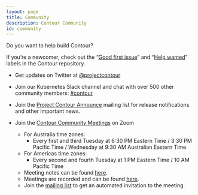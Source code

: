 ```yaml
---
layout: page
title: Community
description: Contour Community
id: community
---
```

Do you want to help build Contour?

If you’re a newcomer, check out the “[Good first issue][1]” and “[Help wanted][2]” labels in the Contour repository.

* Get updates on Twitter at [@projectcontour][3]

* Join our Kubernetes Slack channel and chat with over 500 other community members: [#contour​][4]

* Join the [Project Contour Announce][8] mailing list for release notifications and other important news.

* Join the [Contour Community Meetings][5] on Zoom
  * For Australia time zones:
    * Every first and third Tuesday at 6:30 PM Eastern Time / 3:30 PM Pacific Time / Wednesday at 9:30 AM Australian Eastern Time.
  * For Americas time zones:
    * Every second and fourth Tuesday at 1 PM Eastern Time / 10 AM Pacific Time
  * Meeting notes can be found [here][6].
  * Meetings are recorded and can be found [here][7].
  * Join the [mailing list](https://groups.google.com/forum/#!forum/projectcontour-announce) to get an automated invitation to the meeting.

[1]: {{site.github.repository_url}}/issues?q=is%3Aopen+is%3Aissue+label%3A%22Good+first+issue%22
[2]: {{site.github.repository_url}}/issues?utf8=%E2%9C%93&q=is%3Aopen+is%3Aissue+label%3A%22Help+wanted%22+
[3]: {{site.footer_social_links.Twitter.url}}
[4]: {{site.footer_social_links.Slack.url}}
[5]: https://vmware.zoom.us/j/347232187
[6]: https://hackmd.io/84Xbl4WBTpm7OBhaOAsSiw
[7]: https://www.youtube.com/playlist?list=PL7bmigfV0EqTBsPrnCkzhu0R4SAWnBjLj
[8]: https://groups.google.com/forum/#!forum/projectcontour-announce
